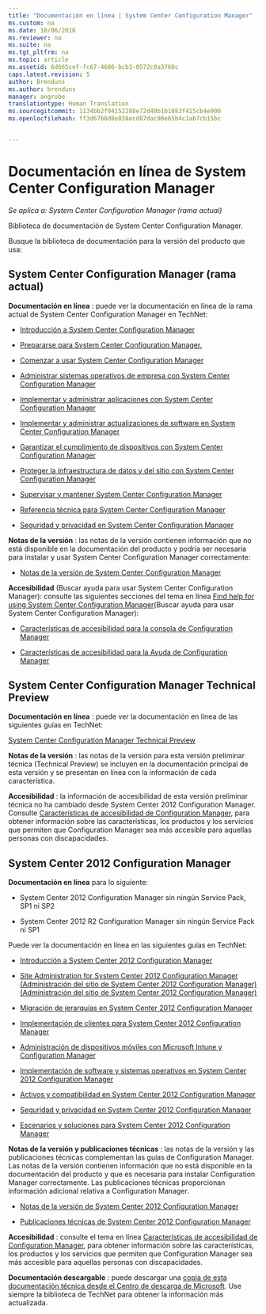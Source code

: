 ```yaml
---
title: "Documentación en línea | System Center Configuration Manager"
ms.custom: na
ms.date: 10/06/2016
ms.reviewer: na
ms.suite: na
ms.tgt_pltfrm: na
ms.topic: article
ms.assetid: 6d665cef-fc67-4686-bcb3-0572c0a3760c
caps.latest.revision: 5
author: Brenduns
ms.author: brenduns
manager: angrobe
translationtype: Human Translation
ms.sourcegitcommit: 1134bb2f04152288e72d40b1b1083f415cb4e900
ms.openlocfilehash: ff3d67b8d8e038ecd87dac90e65b4c1ab7cb15bc


---
```

# <a name="online-documentation-for-system-center-configuration-manager"></a>Documentación en línea de System Center Configuration Manager

*Se aplica a: System Center Configuration Manager (rama actual)*

Biblioteca de documentación de System Center Configuration Manager.  

 Busque la biblioteca de documentación para la versión del producto que usa:  

## <a name="system-center-configuration-manager-current-branch"></a>System Center Configuration Manager (rama actual)  
**Documentación en línea** : puede ver la documentación en línea de la rama actual de System Center Configuration Manager en TechNet:  

-   [Introducción a System Center Configuration Manager](https://technet.microsoft.com/library/mt622715.aspx)  

-   [Prepararse para System Center Configuration Manager.](https://technet.microsoft.com/library/mt608540.aspx)  

-   [Comenzar a usar System Center Configuration Manager](https://technet.microsoft.com/library/mt608544.aspx)  

-   [Administrar sistemas operativos de empresa con System Center Configuration Manager](https://technet.microsoft.com/library/mt627933.aspx)  

-   [Implementar y administrar aplicaciones con System Center Configuration Manager](https://technet.microsoft.com/library/mt627959.aspx)  

-   [Implementar y administrar actualizaciones de software en System Center Configuration Manager](https://technet.microsoft.com/library/mt634340.aspx)  

-   [Garantizar el cumplimiento de dispositivos con System Center Configuration Manager](https://technet.microsoft.com/library/mt595717.aspx)  

-   [Proteger la infraestructura de datos y del sitio con System Center Configuration Manager](https://technet.microsoft.com/library/mt613161.aspx)  

-   [Supervisar y mantener System Center Configuration Manager](https://technet.microsoft.com/library/mt612855.aspx)  

-   [Referencia técnica para System Center Configuration Manager](https://technet.microsoft.com/library/mt634283.aspx)  

-   [Seguridad y privacidad en System Center Configuration Manager](https://technet.microsoft.com/library/mt622694.aspx)  

**Notas de la versión** : las notas de la versión contienen información que no está disponible en la documentación del producto y podría ser necesaria para instalar y usar System Center Configuration Manager correctamente:  

-   [Notas de la versión de System Center Configuration Manager](https://technet.microsoft.com/library/mt592024.aspx)  

**Accesibilidad** (Buscar ayuda para usar System Center Configuration Manager): consulte las siguientes secciones del tema en línea [Find help for using System Center Configuration Manager](https://technet.microsoft.com/library/mt628521.aspx)(Buscar ayuda para usar System Center Configuration Manager):  

-   [Características de accesibilidad para la consola de Configuration Manager](https://technet.microsoft.com/library/mt628521.aspx#bkmk_aconsole)  

-   [Características de accesibilidad para la Ayuda de Configuration Manager](https://technet.microsoft.com/library/mt628521.aspx#bkmk_ahelp)  

## <a name="system-center-configuration-manager-technical-preview"></a>System Center Configuration Manager Technical Preview  
**Documentación en línea** : puede ver la documentación en línea de las siguientes guías en TechNet:  

 [System Center Configuration Manager Technical Preview](https://go.microsoft.com/fwlink/p/?LinkId=534001)  

**Notas de la versión** : las notas de la versión para esta versión preliminar técnica (Technical Preview) se incluyen en la documentación principal de esta versión y se presentan en línea con la información de cada característica.  

**Accesibilidad** : la información de accesibilidad de esta versión preliminar técnica no ha cambiado desde System Center 2012 Configuration Manager. Consulte [Características de accesibilidad de Configuration Manager](http://go.microsoft.com/fwlink/p/?LinkId=258586), para obtener información sobre las características, los productos y los servicios que permiten que Configuration Manager sea más accesible para aquellas personas con discapacidades.  

## <a name="system-center-2012-configuration-manager"></a>System Center 2012 Configuration Manager  
**Documentación en línea** para lo siguiente:  

-   System Center 2012 Configuration Manager sin ningún Service Pack, SP1 ni SP2  

-   System Center 2012 R2 Configuration Manager sin ningún Service Pack ni SP1  

Puede ver la documentación en línea en las siguientes guías en TechNet:  

-   [Introducción a System Center 2012 Configuration Manager](https://go.microsoft.com/fwlink/p/?LinkId=210632)  

-   [Site Administration for System Center 2012 Configuration Manager (Administración del sitio de System Center 2012 Configuration Manager) (Administración del sitio de System Center 2012 Configuration Manager)](https://go.microsoft.com/fwlink/p/?LinkId=210636)  

-   [Migración de jerarquías en System Center 2012 Configuration Manager](https://go.microsoft.com/fwlink/p/?LinkId=210645)  

-   [Implementación de clientes para System Center 2012 Configuration Manager](https://go.microsoft.com/fwlink/p/?LinkId=210638)  

-   [Administración de dispositivos móviles con Microsoft Intune y Configuration Manager](https://go.microsoft.com/fwlink/?LinkId=529959)  

-   [Implementación de software y sistemas operativos en System Center 2012 Configuration Manager](https://go.microsoft.com/fwlink/p/?LinkId=210635)  

-   [Activos y compatibilidad en System Center 2012 Configuration Manager](https://go.microsoft.com/fwlink/p/?LinkId=210639)  

-   [Seguridad y privacidad en System Center 2012 Configuration Manager](https://go.microsoft.com/fwlink/p/?LinkId=210640)  

-   [Escenarios y soluciones para System Center 2012 Configuration Manager](https://go.microsoft.com/fwlink/p/?LinkId=290889)  

 **Notas de la versión y publicaciones técnicas** : las notas de la versión y las publicaciones técnicas complementan las guías de Configuration Manager. Las notas de la versión contienen información que no está disponible en la documentación del producto y que es necesaria para instalar Configuration Manager correctamente. Las publicaciones técnicas proporcionan información adicional relativa a Configuration Manager.  

-   [Notas de la versión de System Center 2012 Configuration Manager](http://go.microsoft.com/fwlink/?LinkId=529437)  

-   [Publicaciones técnicas de System Center 2012 Configuration Manager](http://go.microsoft.com/fwlink/p/?LinkId=261032)  

**Accesibilidad** : consulte el tema en línea [Características de accesibilidad de Configuration Manager](http://go.microsoft.com/fwlink/p/?LinkId=258586), para obtener información sobre las características, los productos y los servicios que permiten que Configuration Manager sea más accesible para aquellas personas con discapacidades.  

**Documentación descargable** : puede descargar una [copia de esta documentación técnica desde el Centro de descarga de Microsoft](http://go.microsoft.com/fwlink/?LinkId=253643). Use siempre la biblioteca de TechNet para obtener la información más actualizada.



<!--HONumber=Nov16_HO1-->


